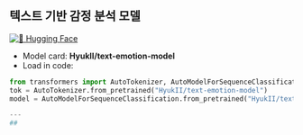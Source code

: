 ## 텍스트 기반 감정 분석 모델

[![🤗 Hugging Face](https://img.shields.io/badge/HuggingFace-Model-yellow)](https://huggingface.co/HyukII/text-emotion-model)

- Model card: **HyukII/text-emotion-model**
- Load in code:
```python
from transformers import AutoTokenizer, AutoModelForSequenceClassification
tok = AutoTokenizer.from_pretrained("HyukII/text-emotion-model")
model = AutoModelForSequenceClassification.from_pretrained("HyukII/text-emotion-model").eval()

---
## 

